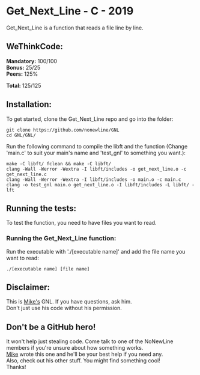 # Get_Next_Line - C - 2019
Get_Next_Line is a function that reads a file line by line.

## WeThinkCode:

**Mandatory:** 100/100  
**Bonus:** 25/25  
**Peers:** 125%  
  
**Total:** 125/125

## Installation:

To get started, clone the Get_Next_Line repo and go into the folder:

```
git clone https://github.com/nonewline/GNL
cd GNL/GNL/
```
Run the following command to compile the libft and the function (Change 'main.c' to suit your main's name and 'test_gnl' to something you want.):

```
make -C libft/ fclean && make -C libft/
clang -Wall -Werror -Wextra -I libft/includes -o get_next_line.o -c get_next_line.c
clang -Wall -Werror -Wextra -I libft/includes -o main.o -c main.c
clang -o test_gnl main.o get_next_line.o -I libft/includes -L libft/ -lft
```

## Running the tests:

To test the function, you need to have files you want to read.

### Running the Get_Next_Line function:

Run the executable with './[executable name]' and add the file name you want to read:

```
./[executable name] [file name]
```

## Disclaimer:

This is [Mike's](https://github.com/MikeFMeyer) GNL. If you have questions, ask him.  
Don't just use his code without his permission.

## Don't be a GitHub hero!

It won't help just stealing code. Come talk to one of the NoNewLine members if you're unsure about how something works.  
[Mike](https://github.com/MikeFMeyer) wrote this one and he'll be your best help if you need any.  
Also, check out his other stuff. You might find something cool!  
Thanks!
